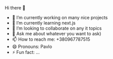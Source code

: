 Hi there 👋

- 🔭 I’m currently working on many nice projects
- 🌱 I’m currently learning next.js
- 👯 I’m looking to collaborate on any it topics
- 💬 Ask me about whatever you want to ask)
- 📫 How to reach me: +380967787515
- 😄 Pronouns: Pavlo
- ⚡ Fun fact: ...
